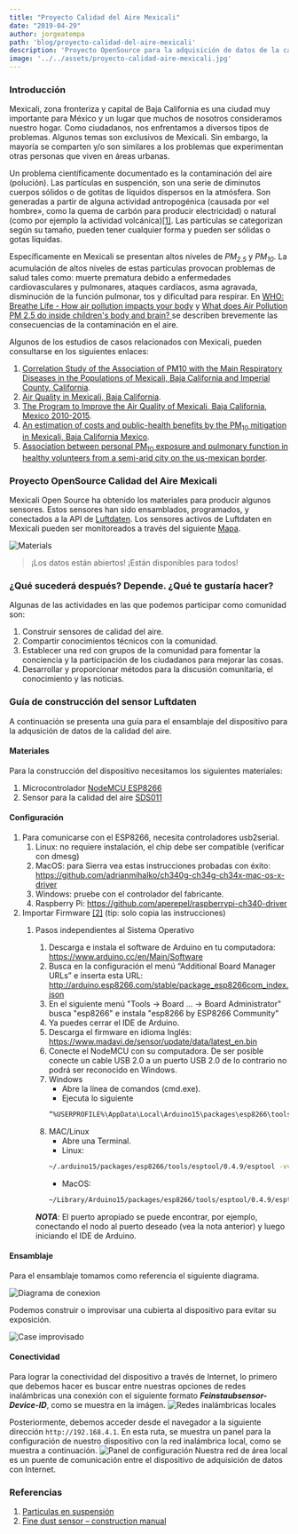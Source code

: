 ```yaml
---
title: "Proyecto Calidad del Aire Mexicali"
date: "2019-04-29"
author: jorgeatempa
path: 'blog/proyecto-calidad-del-aire-mexicali'
description: 'Proyecto OpenSource para la adquisición de datos de la calidad del aire en Mexicali'
image: '../../assets/proyecto-calidad-aire-mexicali.jpg'
---
```


### Introducción

Mexicali, zona fronteriza y capital de Baja California es una ciudad muy importante para México y un lugar que muchos de nosotros consideramos nuestro hogar. Como ciudadanos, nos enfrentamos a diversos tipos de problemas. Algunos temas son exclusivos de Mexicali. Sin embargo, la mayoría se comparten y/o son similares a los problemas que experimentan otras personas que viven en áreas urbanas.

Un problema científicamente documentado es la contaminación del aire (polución). Las partículas en suspención, son una serie de diminutos cuerpos sólidos o de gotitas de líquidos dispersos en la atmósfera. Son generadas a partir de alguna actividad antropogénica (causada por «el hombre», como la quema de carbón para producir electricidad) o natural (como por ejemplo la actividad volcánica)[[1]](https://es.wikipedia.org/wiki/Part%C3%ADculas_en_suspensi%C3%B3n). Las partículas se categorizan según su tamaño, pueden tener cualquier forma y pueden ser sólidas o gotas líquidas. 

Específicamente en Mexicali se presentan altos niveles de _PM<sub>2.5</sub>_ y _PM<sub>10</sub>_. La acumulación de altos niveles de estas partículas provocan problemas de salud tales como: muerte prematura debido a enfermedades cardiovasculares y pulmonares, ataques cardíacos, asma agravada, disminución de la función pulmonar, tos y dificultad para respirar. En [WHO: Breathe Life - How air pollution impacts your body](https://www.youtube.com/watch?v=GVBeY1jSG9Y&t=12s) y [What does Air Pollution PM 2.5 do inside children's body and brain? ](https://www.youtube.com/watch?v=QcS3ovdsgNI) se describen brevemente las consecuencias de la contaminación en el aire. 

Algunos de los estudios de casos relacionados con Mexicali, pueden consultarse en los siguientes enlaces:

1. [Correlation Study of the Association of PM10 with the Main Respiratory Diseases in the Populations of Mexicali, Baja California and Imperial County, California](http://rmib.com.mx/index.php/rmib/article/download/246/308).
2. [Air Quality in Mexicali, Baja California](https://journals.lww.com/epidem/fulltext/2008/11001/Air_Quality_in_Mexicali,_Baja_California.22.aspx#pdf-link).
3. [The Program to Improve the Air Quality of Mexicali, Baja California, Mexico 2010-2015](https://www.sciencedirect.com/science/article/pii/S1878029610001246).
4. [An estimation of costs and public-health benefits by the PM<sub>10</sub> mitigation in Mexicali, Baja California Mexico](http://www.scielo.org.mx/pdf/rica/v33n1/0188-4999-rica-33-01-00117.pdf).
5. [Association between personal PM<sub>10</sub> exposure and pulmonary function in healthy volunteers from a semi-arid city on the us-mexican border](https://www.revistascca.unam.mx/rica/index.php/rica/article/download/RICA.2018.34.04.03/46793).

### Proyecto OpenSource Calidad del Aire Mexicali

Mexicali Open Source ha obtenido los materiales para producir algunos sensores. Estos sensores han sido ensamblados, programados, y conectados a la API de  [Luftdaten](https://luftdaten.info/). Los sensores activos de Luftdaten en Mexicali pueden ser monitoreados a través del siguiente [Mapa](https://deutschland.maps.luftdaten.info/#12/32.6305/-115.4144).

![Materials](../../assets/materiales.jpg)

> ¡Los datos están abiertos! ¡Están disponibles para todos!

### ¿Qué sucederá después? Depende. ¿Qué te gustaría hacer?

Algunas de las actividades en las que podemos participar como comunidad son:

1. Construir sensores de calidad del aire.
2. Compartir conocimientos técnicos con la comunidad.
3. Establecer una red con grupos de la comunidad para fomentar la conciencia y la participación de los ciudadanos para mejorar las cosas.
4. Desarrollar y proporcionar métodos para la discusión comunitaria, el conocimiento y las noticias.

### Guía de construcción del sensor Luftdaten

A continuación se presenta una guía para el ensamblaje del dispositivo para la adqusición de datos de la calidad del aire.

#### Materiales

Para la construcción del dispositivo necesitamos los siguientes materiales:

1. Microcontrolador [NodeMCU ESP8266](https://www.nodemcu.com/index_en.html)
2. Sensor para la calidad del aire [SDS011](https://aqicn.org/sensor/sds011)
   
#### Configuración

1. Para comunicarse con el ESP8266, necesita controladores usb2serial. 
   1. Linux: no requiere instalación, el chip debe ser compatible (verificar con dmesg)
   2. MacOS: para Sierra vea estas instrucciones probadas con éxito: https://github.com/adrianmihalko/ch340g-ch34g-ch34x-mac-os-x-driver
   3. Windows: pruebe con el controlador del fabricante.
   4. Raspberry Pi: https://github.com/aperepel/raspberrypi-ch340-driver
2. Importar Firmware [[2]](https://luftdaten.info/en/construction-manual/) (tip: solo copia las instrucciones)
   1. Pasos independientes al Sistema Operativo
         1. Descarga e instala el software de Arduino en tu computadora: https://www.arduino.cc/en/Main/Software
         2. Busca en la configuración el menú “Additional Board Manager URLs” e inserta esta URL: http://arduino.esp8266.com/stable/package_esp8266com_index.json
         3. En el siguiente menú "Tools -> Board ... -> Board Administrator" busca "esp8266" e instala "esp8266 by ESP8266 Community"
         4. Ya puedes cerrar el IDE de Arduino.
         5. Descarga el firmware en idioma Inglés: https://www.madavi.de/sensor/update/data/latest_en.bin
         6. Conecte el NodeMCU con su computadora. De ser posible conecte un cable USB 2.0 a un puerto USB 2.0 de lo contrario no podrá ser reconocido en Windows.
         7. Windows
            * Abre la línea de comandos (cmd.exe).
            * Ejecuta lo siguiente
            ```sh
            “%USERPROFILE%\AppData\Local\Arduino15\packages\esp8266\tools\esptool\0.4.9\esptool.exe” -vv -cd nodemcu -cb 57600 -ca 0x00000 -cp COM11 -cf “_ruta_al_archivo_firmware_descargado” (el puerto detrás de ‘-cp’ podría necesitar ser ajustado)
            ```
         8. MAC/Linux
            * Abre una Terminal.
            * Linux: 
            ```sh
            ~/.arduino15/packages/esp8266/tools/esptool/0.4.9/esptool -vv -cd nodemcu -cb 57600 -ca 0x00000 -cp /dev/cu.wchusbserial1410 -cf /ruta/al/archivo/firmware (el puerto detrás de ‘-cp’ podría necesitar ser ajustado)
            ```
            * MacOS:
            ```sh
            ~/Library/Arduino15/packages/esp8266/tools/esptool/0.4.9/esptool -vv -cd nodemcu -cb 57600 -ca 0x00000 -cp /dev/cu.wchusbserial1410 -cf /ruta/al/archivo/firmware (el puerto detrás de ‘-cp’ podría necesitar ser ajustado)
            ```

        _**NOTA**_: El puerto apropiado se puede encontrar, por ejemplo, conectando el nodo al puerto deseado (vea la nota anterior) y luego iniciando el IDE de Arduino.           

#### Ensamblaje

Para el ensamblaje tomamos como referencia el siguiente diagrama.

![Diagrama de conexion](../../assets/diagrama-conexion.png)

Podemos construir o improvisar una cubierta al dispositivo para evitar su exposición.

![Case improvisado](../../assets/simple-case.jpg)

#### Conectividad

Para lograr la conectividad del dispositivo a través de Internet, lo primero que debemos hacer es buscar entre nuestras opciones de redes inalámbricas una conexión con el siguiente formato **_Feinstaubsensor-Device-ID_**, como se muestra en la imágen.
![Redes inalámbricas locales](../../assets/wireless-options.png)

Posteriormente, debemos acceder desde el navegador a la siguiente dirección `http://192.168.4.1`. En esta ruta, se muestra un panel para la configuración de nuestro dispositivo con la red inalámbrica local, como se muestra a continuación.
![Panel de configuración](../../assets/configuration-dashboard.png)
Nuestra red de área local es un puente de comunicación entre el dispositivo de adquisición de datos con Internet.

### Referencias

1. [Particulas en suspensión](https://es.wikipedia.org/wiki/Part%C3%ADculas_en_suspensi%C3%B3n)
2. [Fine dust sensor – construction manual](https://luftdaten.info/en/construction-manual/)